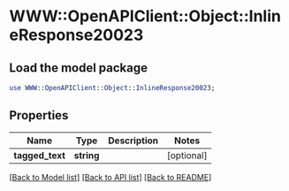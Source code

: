 # WWW::OpenAPIClient::Object::InlineResponse20023

## Load the model package
```perl
use WWW::OpenAPIClient::Object::InlineResponse20023;
```

## Properties
Name | Type | Description | Notes
------------ | ------------- | ------------- | -------------
**tagged_text** | **string** |  | [optional] 

[[Back to Model list]](../README.md#documentation-for-models) [[Back to API list]](../README.md#documentation-for-api-endpoints) [[Back to README]](../README.md)


